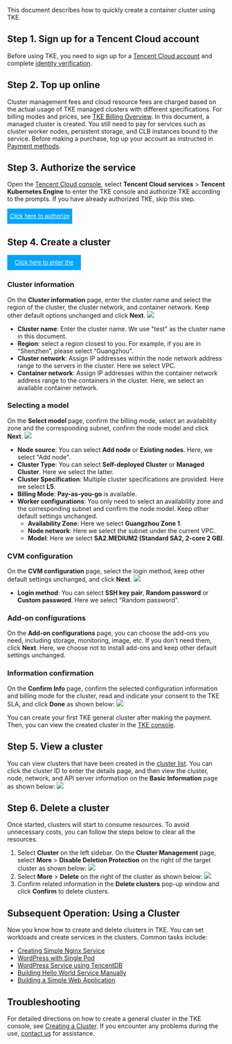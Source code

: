 This document describes how to quickly create a container cluster using TKE.


## Step 1. Sign up for a Tencent Cloud account
Before using TKE, you need to sign up for a [Tencent Cloud account](https://www.tencentcloud.com/account/register?s_url=https%3A%2F%2Fconsole.tencentcloud.com%2Ftke2%2Fcluster%3Frid%3D1) and complete [identity verification](https://www.tencentcloud.com/document/product/378/3629).

## Step 2. Top up online
Cluster management fees and cloud resource fees are charged based on the actual usage of TKE managed clusters with different specifications. For billing modes and prices, see [TKE Billing Overview](https://intl.cloud.tencent.com/document/product/457/45157). In this document, a managed cluster is created. You still need to pay for services such as cluster worker nodes, persistent storage, and CLB instances bound to the service. Before making a purchase, top up your account as instructed in [Payment methods](https://intl.cloud.tencent.com/document/product/555/7425).



## Step 3. Authorize the service
Open the [Tencent Cloud console](https://console.cloud.tencent.com/), select **Tencent Cloud services** > **Tencent Kubernetes Engine** to enter the TKE console and authorize TKE according to the prompts. If you have already authorized TKE, skip this step.

<div style="background-color:#00A4FF; width: 150px; height: 35px; line-height:35px; text-align:center;"><a href="https://console.cloud.tencent.com/tke2/cluster?rid=1" target="_blank"  style="color: white; font-size:13px;">Click here to authorize TKE</a></div>


## Step 4. Create a cluster
<div style="background-color:#00A4FF; width: 170px; height: 35px; line-height:35px; text-align:center;"><a href="https://console.cloud.tencent.com/tke2/cluster/create?rid=1" target="_blank"  style="color: white; font-size:13px;">Click here to enter the creation page</a></div>

### Cluster information
On the **Cluster information** page, enter the cluster name and select the region of the cluster, the cluster network, and container network. Keep other default options unchanged and click **Next**.
![](https://qcloudimg.tencent-cloud.cn/raw/48966b45ba60fe9116bb58edec3c58dd.png)

 - **Cluster name**: Enter the cluster name. We use "test" as the cluster name in this document.
 - **Region**: select a region closest to you. For example, if you are in “Shenzhen”, please select “Guangzhou”.
 - **Cluster network**: Assign IP addresses within the node network address range to the servers in the cluster. Here we select VPC.
 - **Container network**: Assign IP addresses within the container network address range to the containers in the cluster. Here, we select an available container network.


### Selecting a model
On the **Select model** page, confirm the billing mode, select an availability zone and the corresponding subnet, confirm the node model and click **Next**.
![](https://qcloudimg.tencent-cloud.cn/raw/ef0eddd2e2a0ea044774c4ee65d0a2ef.png)

- **Node source**: You can select **Add node** or **Existing nodes**. Here, we select "Add node".
- **Cluster Type**: You can select **Self-deployed Cluster** or **Managed Cluster**. Here we select the latter.
- **Cluster Specification**: Multiple cluster specifications are provided. Here we select **L5**.
- **Billing Mode**: **Pay-as-you-go** is available.
- **Worker configurations**: You only need to select an availability zone and the corresponding subnet and confirm the node model. Keep other default settings unchanged.
  - **Availability Zone**: Here we select **Guangzhou Zone 1**.
  - **Node network**: Here we select the subnet under the current VPC.
  - **Model**: Here we select **SA2.MEDIUM2 (Standard SA2, 2-core 2 GB)**.

### CVM configuration
On the **CVM configuration** page, select the login method, keep other default settings unchanged, and click **Next**.
![](https://qcloudimg.tencent-cloud.cn/raw/83501db19590eccb230c482ae37bd3a9.png)

- **Login method**: You can select **SSH key pair**, **Random password** or **Custom password**. Here we select "Random password".

### Add-on configurations
On the **Add-on configurations** page, you can choose the add-ons you need, including storage, monitoring, image, etc. If you don't need them, click **Next**. Here, we choose not to install add-ons and keep other default settings unchanged.

### Information confirmation
On the **Confirm Info** page, confirm the selected configuration information and billing mode for the cluster, read and indicate your consent to the TKE SLA, and click **Done** as shown below:
![](https://qcloudimg.tencent-cloud.cn/raw/bebdbb0524ba191175daa935b9d7d986.png)


You can create your first TKE general cluster after making the payment. Then, you can view the created cluster in the [TKE console](https://console.cloud.tencent.com/tke2/cluster?rid=1).

## Step 5. View a cluster
You can view clusters that have been created in the [cluster list](https://console.cloud.tencent.com/tke2/cluster?rid=1). You can click the cluster ID to enter the details page, and then view the cluster, node, network, and API server information on the **Basic Information** page as shown below:
![](https://qcloudimg.tencent-cloud.cn/raw/0f36c74372186d3efdf1ba2f1751f228.png)



## Step 6. Delete a cluster
Once started, clusters will start to consume resources. To avoid unnecessary costs, you can follow the steps below to clear all the resources.

1. Select **Cluster** on the left sidebar. On the **Cluster Management** page, select **More** > **Disable Deletion Protection** on the right of the target cluster as shown below:
![](https://staticintl.cloudcachetci.com/yehe/backend-news/iEGX674_%E4%BC%81%E4%B8%9A%E5%BE%AE%E4%BF%A1%E6%88%AA%E5%9B%BE_20221215175257.png)
2. Select **More** > **Delete** on the right of the cluster as shown below:
![](https://staticintl.cloudcachetci.com/yehe/backend-news/Pt9T223_%E4%BC%81%E4%B8%9A%E5%BE%AE%E4%BF%A1%E6%88%AA%E5%9B%BE_20221215175351.png)
2. Confirm related information in the **Delete clusters** pop-up window and click **Confirm** to delete clusters.



## Subsequent Operation: Using a Cluster
Now you know how to create and delete clusters in TKE. You can set workloads and create services in the clusters. Common tasks include:
- [Creating Simple Nginx Service](https://intl.cloud.tencent.com/document/product/457/7851)
- [WordPress with Single Pod](https://intl.cloud.tencent.com/document/product/457/7205)
- [WordPress Service using TencentDB](https://intl.cloud.tencent.com/document/product/457/7447)
- [Building Hello World Service Manually](https://intl.cloud.tencent.com/document/product/457/7204)
- [Building a Simple Web Application](https://intl.cloud.tencent.com/document/product/457/6996)


## Troubleshooting
For detailed directions on how to create a general cluster in the TKE console, see [Creating a Cluster](https://intl.cloud.tencent.com/document/product/457/30637). If you encounter any problems during the use, [contact us](https://intl.cloud.tencent.com/document/product/457/46720) for assistance.
